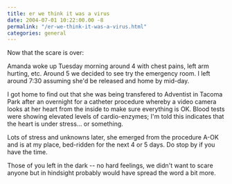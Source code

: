 ```yaml
---
title: er we think it was a virus
date: 2004-07-01 10:22:00.00 -8
permalink: "/er-we-think-it-was-a-virus.html"
categories: general
---
```

Now that the scare is over:

Amanda woke up Tuesday morning around 4 with chest pains, left arm hurting, etc. Around 5 we decided to see try the emergency room. I left around 7:30 assuming she'd be released and home by mid-day.

I got home to find out that she was being transfered to Adventist in Tacoma Park after an overnight for a catheter procedure whereby a video camera looks at her heart from the inside to make sure everything is OK. Blood tests were showing elevated levels of cardio-enzymes; I'm told this indicates that the heart is under stress… or something.

Lots of stress and unknowns later, she emerged from the procedure A-OK and is at my place, bed-ridden for the next 4 or 5 days. Do stop by if you have the time.

Those of you left in the dark -- no hard feelings, we didn't want to scare anyone but in hindsight probably would have spread the word a bit more.
